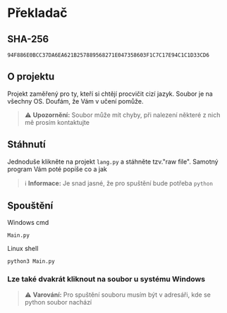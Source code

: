# Překladač

## SHA-256
```SHA-256
94F886E0BCC37DA6EA621B257889568271E047358603F1C7C17E94C1C1D33CD6
```

## O projektu

Projekt zaměřený pro ty, kteří si chtějí procvičit cizí jazyk. Soubor je na všechny OS. Doufám, že Vám v učení pomůže.
> ⚠️ **Upozornění:**
> Soubor může mít chyby, při nalezení některé z nich mě prosím kontaktujte

## Stáhnutí
Jednoduše klikněte na projekt `lang.py`  a stáhněte tzv."raw file". Samotný program Vám poté popíše co a jak

> ℹ️ **Informace:**
> Je snad jasné, že pro spuštění bude potřeba `python`
## Spouštění

Windows cmd
```batch
Main.py
```
Linux shell
```shell
python3 Main.py
```
### Lze také dvakrát kliknout na soubor u systému Windows
> ⚠️ **Varování:**
> Pro spuštění souboru musím být v adresáři, kde se python soubor nachází


